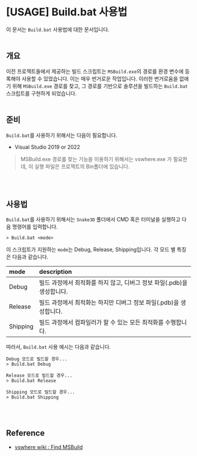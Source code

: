 # [USAGE] Build.bat 사용법

이 문서는 `Build.bat` 사용법에 대한 문서입니다.
<br><br>


## 개요

이전 프로젝트들에서 제공하는 빌드 스크립트는 `MSBuild.exe`의 경로를 환경 변수에 등록해야 사용할 수 있었습니다. 이는 매우 번거로운 작업입니다. 이러한 번거로움을 없애기 위해 `MSBuild.exe` 경로를 찾고, 그 경로를 기반으로 솔루션을 빌드하는 `Build.bat` 스크립트를 구현하게 되었습니다.
<br><br>



## 준비

`Build.bat`를 사용하기 위해서는 다음이 필요합니다.

- Visual Studio 2019 or 2022

> MSBuild.exe 경로를 찾는 기능을 이용하기 위해서는 vswhere.exe 가 필요한데, 이 실행 파일은 프로젝트의 Bin폴더에 있습니다.

<br><br>



## 사용법

`Build.bat`를 사용하기 위해서는 `Snake3D` 폴더에서 CMD 혹은 터미널을 실행하고 다음 명령어를 입력합니다.

```
> Build.bat <mode>
```

이 스크립트가 지원하는 `mode`는 Debug, Release, Shipping입니다. 각 모드 별 특징은 다음과 같습니다.

| mode | description |
|:---|:---|
| Debug | 	빌드 과정에서 최적화를 하지 않고, 디버그 정보 파일(.pdb)을 생성합니다. |
| Release | 빌드 과정에서 최적화는 하지만 디버그 정보 파일(.pdb)을 생성합니다. |
| Shipping | 빌드 과정에서 컴파일러가 할 수 있는 모든 최적화를 수행합니다. |

따라서, `Build.bat` 사용 예시는 다음과 같습니다.

```
Debug 모드로 빌드할 경우...
> Build.bat Debug

Release 모드로 빌드할 경우...
> Build.bat Release

Shipping 모드로 빌드할 경우...
> Build.bat Shipping
```
<br><br>


## Reference
- [vswhere wiki : Find MSBuild](https://github.com/microsoft/vswhere/wiki/Find-MSBuild)